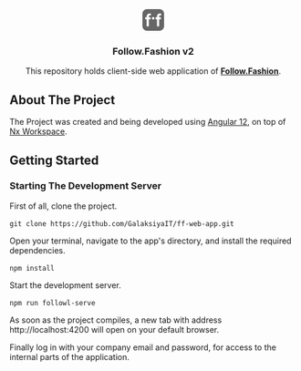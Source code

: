 <p align="center">
    <img src="./public/ff-logo-small.svg" alt="Logo" width="38" height="38">

  <h3 align="center">Follow.Fashion v2</h3>

  <p align="center">
    This repository holds client-side web application of <a href="https://follow.fashion/textile.html"><strong>Follow.Fashion</strong></a>.
  </p>
</p>

## About The Project

The Project was created and being developed using [Angular 12](https://angular.io/), on top of [Nx Workspace](https://nx.dev/).

## Getting Started

### Starting The Development Server

First of all, clone the project.

```
git clone https://github.com/GalaksiyaIT/ff-web-app.git
```

Open your terminal, navigate to the app's directory, and install the required dependencies.

```
npm install
```

Start the development server.

```
npm run followl-serve
```

As soon as the project compiles, a new tab with address http://localhost:4200 will open on your default browser.

Finally log in with your company email and password, for access to the internal parts of the application.
